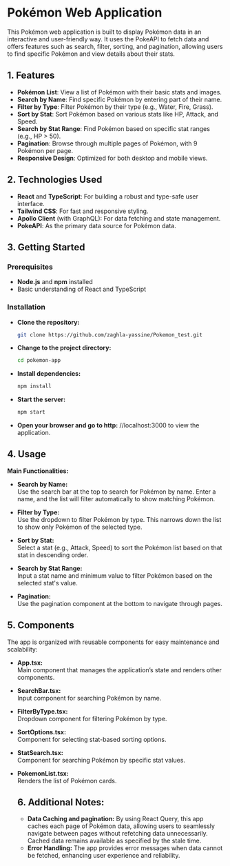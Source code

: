 # Pokémon Web Application

This Pokémon web application is built to display Pokémon data in an interactive and user-friendly way. It uses the PokeAPI to fetch data and offers features such as search, filter, sorting, and pagination, allowing users to find specific Pokémon and view details about their stats.

## 1. Features

- **Pokémon List**: View a list of Pokémon with their basic stats and images.
- **Search by Name**: Find specific Pokémon by entering part of their name.
- **Filter by Type**: Filter Pokémon by their type (e.g., Water, Fire, Grass).
- **Sort by Stat**: Sort Pokémon based on various stats like HP, Attack, and Speed.
- **Search by Stat Range**: Find Pokémon based on specific stat ranges (e.g., HP > 50).
- **Pagination**: Browse through multiple pages of Pokémon, with 9 Pokémon per page.
- **Responsive Design**: Optimized for both desktop and mobile views.

## 2. Technologies Used

- **React** and **TypeScript**: For building a robust and type-safe user interface.
- **Tailwind CSS**: For fast and responsive styling.
- **Apollo Client** (with GraphQL): For data fetching and state management.
- **PokeAPI**: As the primary data source for Pokémon data.

## 3. Getting Started

### Prerequisites

- **Node.js** and **npm** installed
- Basic understanding of React and TypeScript

### Installation

- **Clone the repository:**
   ```bash
  git clone https://github.com/zaghla-yassine/Pokemon_test.git

- **Change to the project directory:**
   ```bash
   cd pokemon-app

- **Install dependencies:**
   ```bash
   npm install

- **Start the server:**
   ```bash
   npm start

- **Open your browser and go to http:**
  //localhost:3000 to view the application.

## 4. Usage

**Main Functionalities:**

- **Search by Name:**  
  Use the search bar at the top to search for Pokémon by name. Enter a name, and the list will filter automatically to show matching Pokémon.

- **Filter by Type:**  
  Use the dropdown to filter Pokémon by type. This narrows down the list to show only Pokémon of the selected type.

- **Sort by Stat:**  
  Select a stat (e.g., Attack, Speed) to sort the Pokémon list based on that stat in descending order.

- **Search by Stat Range:**  
  Input a stat name and minimum value to filter Pokémon based on the selected stat's value.

- **Pagination:**  
  Use the pagination component at the bottom to navigate through pages.


## 5. Components

The app is organized with reusable components for easy maintenance and scalability:

- **App.tsx:**  
  Main component that manages the application’s state and renders other components.

- **SearchBar.tsx:**  
  Input component for searching Pokémon by name.

- **FilterByType.tsx:**  
  Dropdown component for filtering Pokémon by type.

- **SortOptions.tsx:**  
  Component for selecting stat-based sorting options.

- **StatSearch.tsx:**  
  Component for searching Pokémon by specific stat values.

- **PokemonList.tsx:**  
  Renders the list of Pokémon cards.

  ## 6. Additional Notes:
  - **Data Caching and pagination:**
    By using React Query, this app caches each page of Pokémon data, allowing users to seamlessly navigate between pages without refetching data unnecessarily. Cached data remains available as specified by the stale time.
  - **Error Handling:**
   The app provides error messages when data cannot be fetched, enhancing user experience and reliability.


